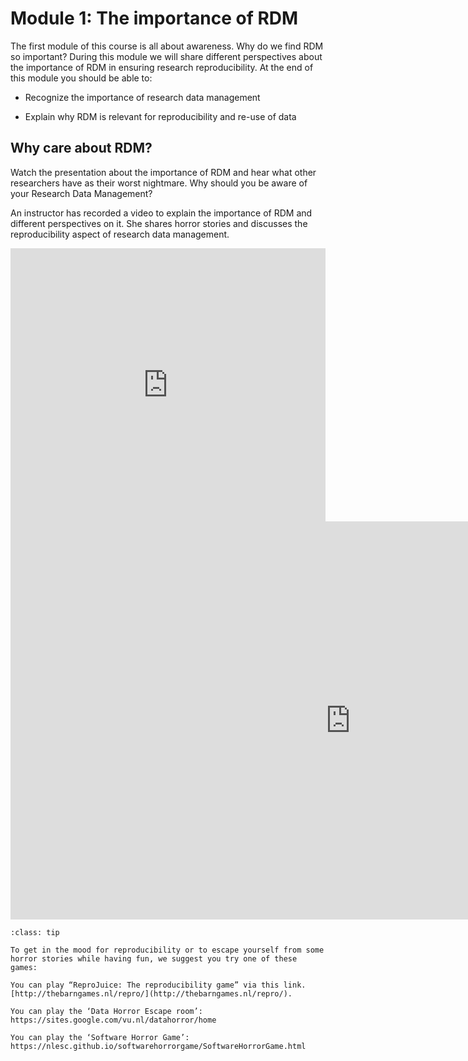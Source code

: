 # Module 1: The importance of RDM
The first module of this course is all about awareness. Why do we find RDM so important? During this module we will share different perspectives about the importance of RDM in ensuring research reproducibility. At the end of this module you should be able to:

-   Recognize the importance of research data management
    
-   Explain why RDM is relevant for reproducibility and re-use of data
    

## Why care about RDM?

Watch the presentation about the importance of RDM and hear what other researchers have as their worst nightmare. Why should you be aware of your Research Data Management?

An instructor has recorded a video to explain the importance of RDM and different perspectives on it. She shares horror stories and discusses the reproducibility aspect of research data management.

  
<iframe src="https://collegerama.tudelft.nl/Mediasite/Play/3d2eb68a00e94d92986dfcfd37f30e101d" aria-label="Module 1" width="100%" height="437" frameborder="0" allowfullscreen="allowfullscreen" allow="autoplay *; geolocation *; microphone *; camera *; midi *; encrypted-media *"></iframe><script src="https://tudelft.h5p.com/js/h5p-resizer.js" charset="UTF-8"></script>


<iframe src="https://tudelft.h5p.com/content/1291934694479195817/embed" aria-label="Module 1- Reference" width="1088" height="637" frameborder="0" allowfullscreen="allowfullscreen" allow="autoplay *; geolocation *; microphone *; camera *; midi *; encrypted-media *"></iframe><script src="https://tudelft.h5p.com/js/h5p-resizer.js" charset="UTF-8"></script>

```{admonition} Suggested activity - Are you up for some games?
:class: tip

To get in the mood for reproducibility or to escape yourself from some horror stories while having fun, we suggest you try one of these games:

You can play “ReproJuice: The reproducibility game” via this link. [http://thebarngames.nl/repro/](http://thebarngames.nl/repro/).

You can play the ‘Data Horror Escape room’: https://sites.google.com/vu.nl/datahorror/home

You can play the ‘Software Horror Game’: https://nlesc.github.io/softwarehorrorgame/SoftwareHorrorGame.html

```

<!-- ```{tip}
some text
```

```{tip}
some text
``` -->